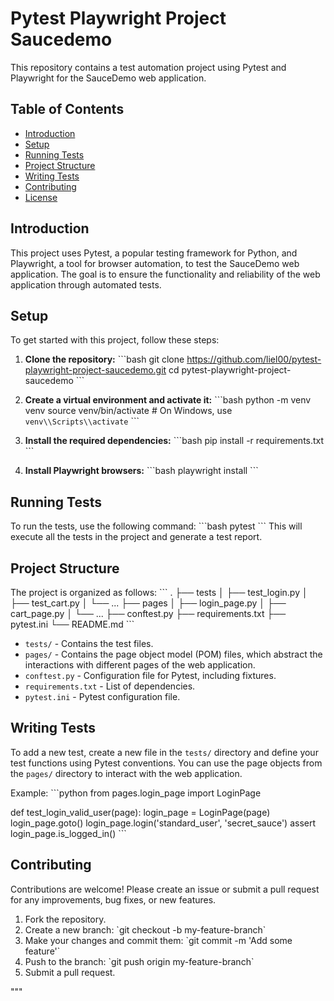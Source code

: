 
# Pytest Playwright Project Saucedemo

This repository contains a test automation project using Pytest and Playwright for the SauceDemo web application.

## Table of Contents
- [Introduction](#introduction)
- [Setup](#setup)
- [Running Tests](#running-tests)
- [Project Structure](#project-structure)
- [Writing Tests](#writing-tests)
- [Contributing](#contributing)
- [License](#license)

## Introduction
This project uses Pytest, a popular testing framework for Python, and Playwright, a tool for browser automation, to test the SauceDemo web application. The goal is to ensure the functionality and reliability of the web application through automated tests.

## Setup
To get started with this project, follow these steps:

1. **Clone the repository:**
    \`\`\`bash
    git clone https://github.com/liel00/pytest-playwright-project-saucedemo.git
    cd pytest-playwright-project-saucedemo
    \`\`\`

2. **Create a virtual environment and activate it:**
    \`\`\`bash
    python -m venv venv
    source venv/bin/activate  # On Windows, use `venv\\Scripts\\activate`
    \`\`\`

3. **Install the required dependencies:**
    \`\`\`bash
    pip install -r requirements.txt
    \`\`\`

4. **Install Playwright browsers:**
    \`\`\`bash
    playwright install
    \`\`\`

## Running Tests
To run the tests, use the following command:
\`\`\`bash
pytest
\`\`\`
This will execute all the tests in the project and generate a test report.

## Project Structure
The project is organized as follows:
\`\`\`
.
├── tests
│   ├── test_login.py
│   ├── test_cart.py
│   └── ...
├── pages
│   ├── login_page.py
│   ├── cart_page.py
│   └── ...
├── conftest.py
├── requirements.txt
├── pytest.ini
└── README.md
\`\`\`

- `tests/` - Contains the test files.
- `pages/` - Contains the page object model (POM) files, which abstract the interactions with different pages of the web application.
- `conftest.py` - Configuration file for Pytest, including fixtures.
- `requirements.txt` - List of dependencies.
- `pytest.ini` - Pytest configuration file.

## Writing Tests
To add a new test, create a new file in the `tests/` directory and define your test functions using Pytest conventions. You can use the page objects from the `pages/` directory to interact with the web application.

Example:
\`\`\`python
from pages.login_page import LoginPage

def test_login_valid_user(page):
    login_page = LoginPage(page)
    login_page.goto()
    login_page.login('standard_user', 'secret_sauce')
    assert login_page.is_logged_in()
\`\`\`

## Contributing
Contributions are welcome! Please create an issue or submit a pull request for any improvements, bug fixes, or new features.

1. Fork the repository.
2. Create a new branch: \`git checkout -b my-feature-branch\`
3. Make your changes and commit them: \`git commit -m 'Add some feature'\`
4. Push to the branch: \`git push origin my-feature-branch\`
5. Submit a pull request.


"""



